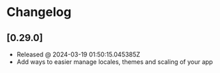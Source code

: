 # Changelog

## [0.29.0]

- Released @ 2024-03-19 01:50:15.045385Z
- Add ways to easier manage locales, themes and scaling of your app
